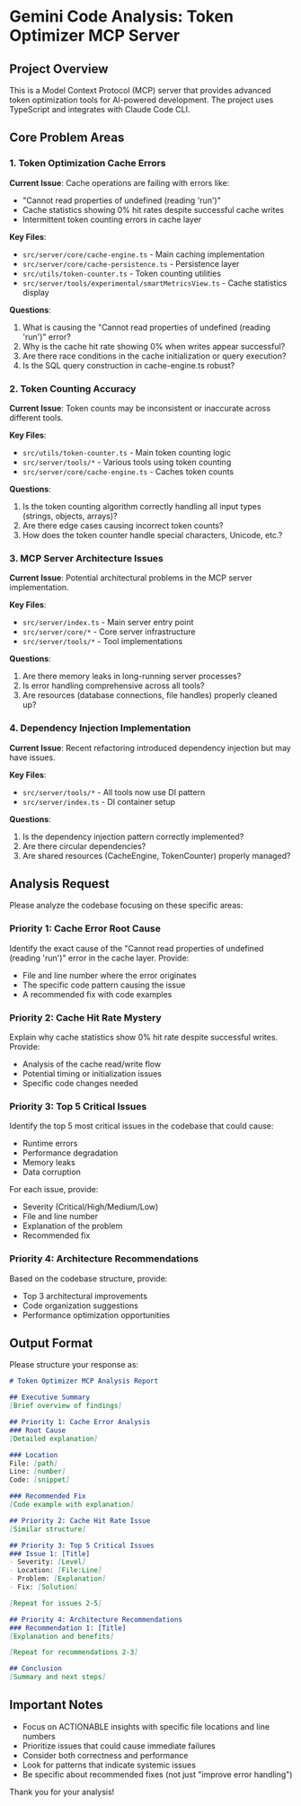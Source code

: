 # Gemini Code Analysis: Token Optimizer MCP Server

## Project Overview
This is a Model Context Protocol (MCP) server that provides advanced token optimization tools for AI-powered development. The project uses TypeScript and integrates with Claude Code CLI.

## Core Problem Areas

### 1. Token Optimization Cache Errors
**Current Issue**: Cache operations are failing with errors like:
- "Cannot read properties of undefined (reading 'run')"
- Cache statistics showing 0% hit rates despite successful cache writes
- Intermittent token counting errors in cache layer

**Key Files**:
- `src/server/core/cache-engine.ts` - Main caching implementation
- `src/server/core/cache-persistence.ts` - Persistence layer
- `src/utils/token-counter.ts` - Token counting utilities
- `src/server/tools/experimental/smartMetricsView.ts` - Cache statistics display

**Questions**:
1. What is causing the "Cannot read properties of undefined (reading 'run')" error?
2. Why is the cache hit rate showing 0% when writes appear successful?
3. Are there race conditions in the cache initialization or query execution?
4. Is the SQL query construction in cache-engine.ts robust?

### 2. Token Counting Accuracy
**Current Issue**: Token counts may be inconsistent or inaccurate across different tools.

**Key Files**:
- `src/utils/token-counter.ts` - Main token counting logic
- `src/server/tools/*` - Various tools using token counting
- `src/server/core/cache-engine.ts` - Caches token counts

**Questions**:
1. Is the token counting algorithm correctly handling all input types (strings, objects, arrays)?
2. Are there edge cases causing incorrect token counts?
3. How does the token counter handle special characters, Unicode, etc.?

### 3. MCP Server Architecture Issues
**Current Issue**: Potential architectural problems in the MCP server implementation.

**Key Files**:
- `src/server/index.ts` - Main server entry point
- `src/server/core/*` - Core server infrastructure
- `src/server/tools/*` - Tool implementations

**Questions**:
1. Are there memory leaks in long-running server processes?
2. Is error handling comprehensive across all tools?
3. Are resources (database connections, file handles) properly cleaned up?

### 4. Dependency Injection Implementation
**Current Issue**: Recent refactoring introduced dependency injection but may have issues.

**Key Files**:
- `src/server/tools/*` - All tools now use DI pattern
- `src/server/index.ts` - DI container setup

**Questions**:
1. Is the dependency injection pattern correctly implemented?
2. Are there circular dependencies?
3. Are shared resources (CacheEngine, TokenCounter) properly managed?

## Analysis Request

Please analyze the codebase focusing on these specific areas:

### Priority 1: Cache Error Root Cause
Identify the exact cause of the "Cannot read properties of undefined (reading 'run')" error in the cache layer. Provide:
- File and line number where the error originates
- The specific code pattern causing the issue
- A recommended fix with code examples

### Priority 2: Cache Hit Rate Mystery
Explain why cache statistics show 0% hit rate despite successful writes. Provide:
- Analysis of the cache read/write flow
- Potential timing or initialization issues
- Specific code changes needed

### Priority 3: Top 5 Critical Issues
Identify the top 5 most critical issues in the codebase that could cause:
- Runtime errors
- Performance degradation
- Memory leaks
- Data corruption

For each issue, provide:
- Severity (Critical/High/Medium/Low)
- File and line number
- Explanation of the problem
- Recommended fix

### Priority 4: Architecture Recommendations
Based on the codebase structure, provide:
- Top 3 architectural improvements
- Code organization suggestions
- Performance optimization opportunities

## Output Format

Please structure your response as:

```markdown
# Token Optimizer MCP Analysis Report

## Executive Summary
[Brief overview of findings]

## Priority 1: Cache Error Analysis
### Root Cause
[Detailed explanation]

### Location
File: [path]
Line: [number]
Code: [snippet]

### Recommended Fix
[Code example with explanation]

## Priority 2: Cache Hit Rate Issue
[Similar structure]

## Priority 3: Top 5 Critical Issues
### Issue 1: [Title]
- Severity: [Level]
- Location: [File:Line]
- Problem: [Explanation]
- Fix: [Solution]

[Repeat for issues 2-5]

## Priority 4: Architecture Recommendations
### Recommendation 1: [Title]
[Explanation and benefits]

[Repeat for recommendations 2-3]

## Conclusion
[Summary and next steps]
```

## Important Notes

- Focus on ACTIONABLE insights with specific file locations and line numbers
- Prioritize issues that could cause immediate failures
- Consider both correctness and performance
- Look for patterns that indicate systemic issues
- Be specific about recommended fixes (not just "improve error handling")

Thank you for your analysis!
